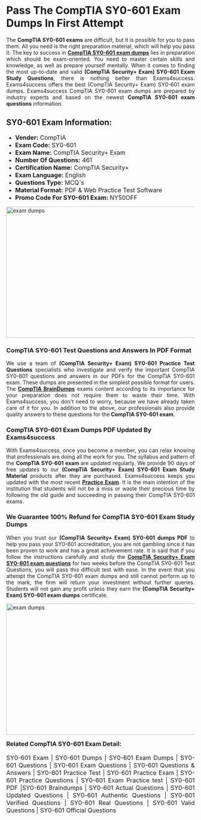 <h1><strong><strong>Pass The CompTIA SY0-601 Exam Dumps In First Attempt</strong></strong></h1> <p style="text-align:justify">The <strong>CompTIA SY0-601 exams</strong> are difficult, but it is possible for you to pass them. All you need is the right preparation material, which will help you pass it. The key to success in <a href="https://www.exams4success.com/comptia/sy0-601-pdf-exam-dumps"><strong>CompTIA SY0-601 exam dumps</strong></a> lies in preparation which should be exam-oriented. You need to master certain skills and knowledge, as well as prepare yourself mentally. When it comes to finding the most up-to-date and valid <strong>(CompTIA Security+ Exam) SY0-601 Exam Study Questions</strong>, there is nothing better than Exams4success. Exams4success offers the best (CompTIA Security+ Exam) SY0-601 exam dumps. Exams4success CompTIA SY0-601 exam dumps are prepared by industry experts and based on the newest <strong>CompTIA SY0-601 exam questions</strong> information.</p> <h2><strong><strong>SY0-601 Exam Information:</strong></strong></h2> <ul> <li><span style="font-size:16px"><strong>Vender:</strong> CompTIA</span></li> <li><span style="font-size:16px"><strong>Exam Code:</strong> SY0-601</span></li> <li><span style="font-size:16px"><strong>Exam Name:</strong> CompTIA Security+ Exam</span></li> <li><span style="font-size:16px"><strong>Number Of Questions:</strong> 461</span></li> <li><span style="font-size:16px"><strong>Certification Name:</strong> CompTIA Security+</span></li> <li><span style="font-size:16px"><strong>Exam Language:</strong> English</span></li> <li><span style="font-size:16px"><strong>Questions Type:</strong> MCQ`s</span></li> <li><span style="font-size:16px"><strong>Material Format:</strong> PDF & Web Practice Test Software</span></li> <li><span style="font-size:16px"><strong>Promo Code For SY0-601 Exam: </strong>NY50OFF</span></li> </ul> <p><a href="https://www.exams4success.com/comptia/sy0-601-pdf-exam-dumps" rel="no-follow"><img alt="exam dumps" src="https://www.certcollections.com/uploads/content/infrist1.png" style="height:350px; width:750px" /></a></p> <h3><strong>CompTIA SY0-601 Test Questions and Answers In PDF Format</strong></h3> <p style="text-align:justify">We use a team of <strong>(CompTIA Security+ Exam) SY0-601 Practice Test Questions</strong> specialists who investigate and verify the important CompTIA SY0-601 questions and answers in our PDFs for the CompTIA SY0-601 exam. These dumps are presented in the simplest possible format for users. The <a href="https://www.exams4success.com/comptia-exam-dumps"><strong>CompTIA BrainDumps</strong></a> exams content according to its importance for your preparation does not require them to waste their time. With Exams4success, you don't need to worry, because we have already taken care of it for you. In addition to the above, our professionals also provide quality answers to these questions for the<strong> CompTIA SY0-601 exam</strong>.</p> <h3><strong> CompTIA SY0-601 Exam Dumps PDF Updated By Exams4success</strong></h3> <p style="text-align:justify">With Exams4success, once you become a member, you can relax knowing that professionals are doing all the work for you. The syllabus and pattern of the <strong>CompTIA SY0-601 exam </strong>are updated regularly. We provide 90 days of free updates to our <strong>(CompTIA Security+ Exam) SY0-601 Exam Study Material</strong> products after they are purchased. Exams4success keeps you updated with the most recent <a href="https://www.exams4success.com/"><strong>Practice Exam</strong></a>. It is the main intention of the institution that students will not be a miss or waste their precious time by following the old guide and succeeding in passing their CompTIA SY0-601 exams.</p> <h3 style="text-align:justify"><strong>We Guarantee 100% Refund for CompTIA SY0-601 Exam Study Dumps</strong></h3> <p style="text-align:justify">When you trust our <strong>(CompTIA Security+ Exam) SY0-601 dumps PDF</strong> to help you pass your SY0-601 accreditation, you are not gambling since it has been proven to work and has a great achievement rate. It is said that if you follow the instructions carefully and study the <a href="https://www.exams4success.com/comptia/sy0-601-pdf-exam-dumps"><strong>CompTIA Security+ Exam SY0-601 exam questions</strong></a> for two weeks before the CompTIA SY0-601 Test Questions, you will pass this difficult test with ease. In the event that you attempt the CompTIA SY0-601 exam dumps and still cannot perform up to the mark, the firm will return your investment without further queries. Students will not gain any profit unless they earn the <strong>(CompTIA Security+ Exam) SY0-601 exam dumps</strong> certificate.</p> <p style="text-align:justify"><a href="https://www.exams4success.com/comptia/sy0-601-pdf-exam-dumps" rel="no-follow"><img alt="exam dumps" src="https://www.certcollections.com/uploads/content/free_demo1.png" style="height:350px; width:750px" /></a></p> <p style="text-align:justify"><span style="font-size:16px"><strong>Related CompTIA SY0-601 Exam Detail:</strong></span><br /> <br /> <span style="font-size:16px">SY0-601 Exam | SY0-601 Dumps | SY0-601 Exam Dumps | SY0-601 Questions | SY0-601 Exam Questions | SY0-601 Questions & Answers | SY0-601 Practice Test | SY0-601 Practice Exam | SY0-601 Practice Questions | SY0-601 Exam Practice test | SY0-601 PDF |SY0-601 Braindumps | SY0-601 Actual Questions | SY0-601 Updated Questions | SY0-601 Authentic Questions | SY0-601 Verified Questions | SY0-601 Real Questions | SY0-601 Valid Questions | SY0-601 Official Questions</span></p>
